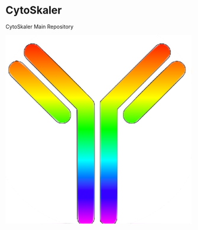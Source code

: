 # CytoSkaler
CytoSkaler Main Repository

![Image of Yaktocat](https://github.com/awezmm/CytoSkaler/blob/master/imagesForREADME/iconnn.png)
